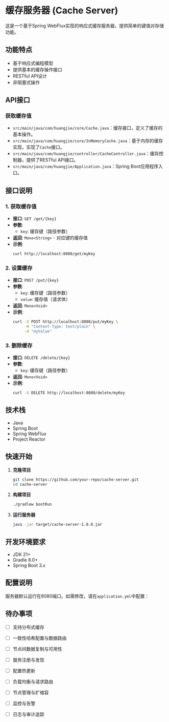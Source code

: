 
# 缓存服务器 (Cache Server)

这是一个基于Spring WebFlux实现的响应式缓存服务器，提供简单的键值对存储功能。

## 功能特点

- 基于响应式编程模型
- 提供基本的缓存操作接口
- RESTful API设计
- 非阻塞式操作

## API接口

### 获取缓存值
- `src/main/java/com/huangjie/core/Cache.java`：缓存接口，定义了缓存的基本操作。
- `src/main/java/com/huangjie/core/InMemoryCache.java`：基于内存的缓存实现，实现了`Cache`接口。
- `src/main/java/com/huangjie/controller/CacheController.java`：缓存控制器，提供了RESTful API接口。
- `src/main/java/com/huangjie/Application.java`：Spring Boot应用程序入口。

## 接口说明

### 1. 获取缓存值
- **接口**: `GET /get/{key}`
- **参数**: 
  - `key`: 缓存键（路径参数）
- **返回**: `Mono<String>` - 对应键的缓存值
- **示例**:
  ```bash
  curl http://localhost:8080/get/myKey
  ```

### 2. 设置缓存
- **接口**: `POST /put/{key}`
- **参数**: 
  - `key`: 缓存键（路径参数）
  - `value`: 缓存值（请求体）
- **返回**: `Mono<Void>`
- **示例**:
  ```bash
  curl -X POST http://localhost:8080/put/myKey \
       -H "Content-Type: text/plain" \
       -d "myValue"
  ```

### 3. 删除缓存
- **接口**: `DELETE /delete/{key}`
- **参数**: 
  - `key`: 缓存键（路径参数）
- **返回**: `Mono<Void>`
- **示例**:
  ```bash
  curl -X DELETE http://localhost:8080/delete/myKey
  ```

## 技术栈

- Java
- Spring Boot
- Spring WebFlux
- Project Reactor

## 快速开始

1. **克隆项目**
   ```bash
   git clone https://github.com/your-repo/cache-server.git
   cd cache-server
   ```
2. **构建项目**
   ```bash
   ./gradlew bootRun
   ```
3. **运行服务器**
   ```bash
   java -jar target/cache-server-1.0.0.jar
   ```

## 开发环境要求

- JDK 21+
- Gradle 8.0+
- Spring Boot 3.x

## 配置说明

服务器默认运行在8080端口。如需修改，请在`application.yml`中配置：

## 待办事项

- [ ] 支持分布式缓存
- [ ] 一致性哈希配置与数据路由
- [ ] 节点间数据复制与可用性
- [ ] 服务注册与发现
- [ ] 配置热更新
- [ ] 负载均衡与请求路由
- [ ] 节点管理与扩缩容
- [ ] 监控与告警
- [ ] 日志与审计追踪


